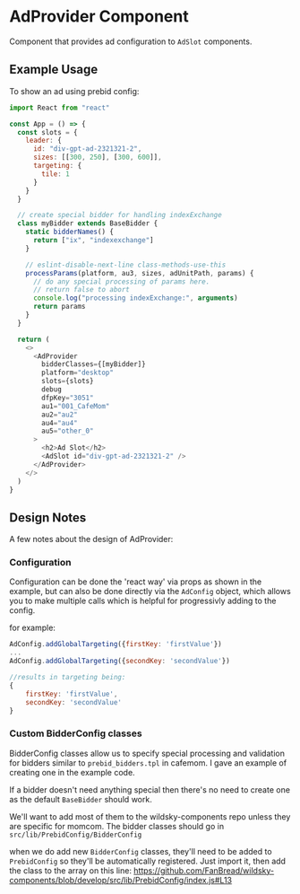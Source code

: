 # AdProvider Component

Component that provides ad configuration to `AdSlot` components.

## Example Usage

To show an ad using prebid config:

```javascript static
import React from "react"

const App = () => {
  const slots = {
    leader: {
      id: "div-gpt-ad-2321321-2",
      sizes: [[300, 250], [300, 600]],
      targeting: {
        tile: 1
      }
    }
  }

  // create special bidder for handling indexExchange
  class myBidder extends BaseBidder {
    static bidderNames() {
      return ["ix", "indexexchange"]
    }

    // eslint-disable-next-line class-methods-use-this
    processParams(platform, au3, sizes, adUnitPath, params) {
      // do any special processing of params here.
      // return false to abort
      console.log("processing indexExchange:", arguments)
      return params
    }
  }

  return (
    <>
      <AdProvider
        bidderClasses={[myBidder]}
        platform="desktop"
        slots={slots}
        debug
        dfpKey="3051"
        au1="001_CafeMom"
        au2="au2"
        au4="au4"
        au5="other_0"
      >
        <h2>Ad Slot</h2>
        <AdSlot id="div-gpt-ad-2321321-2" />
      </AdProvider>
    </>
  )
}
```

## Design Notes

A few notes about the design of AdProvider:

### Configuration

Configuration can be done the 'react way' via props as shown in the example,
but can also be done directly via the `AdConfig` object, which allows you to make
multiple calls which is helpful for progressivly adding to the config.

for example:

```js static
AdConfig.addGlobalTargeting({firstKey: 'firstValue'})
...
AdConfig.addGlobalTargeting({secondKey: 'secondValue'})

//results in targeting being:
{
    firstKey: 'firstValue',
    secondKey: 'secondValue'
}

```

### Custom BidderConfig classes

BidderConfig classes allow us to specify special processing and validation for bidders
similar to `prebid_bidders.tpl` in cafemom. I gave an example of creating one in the example code.

If a bidder doesn't need anything special then there's no need to create one as the default `BaseBidder` should work.

We'll want to add most of them to the wildsky-components repo unless they are specific for momcom.
The bidder classes should go in `src/lib/PrebidConfig/BidderConfig`

when we do add new `BidderConfig` classes, they'll need to be added to `PrebidConfig` so they'll be automatically registered. Just import it, then add the class to the array on this line: https://github.com/FanBread/wildsky-components/blob/develop/src/lib/PrebidConfig/index.js#L13
